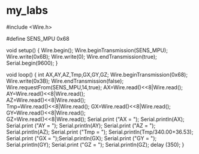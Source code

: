 # my_labs
#include <Wire.h>

#define SENS_MPU 0x68
  

void setup() {
  Wire.begin();
  Wire.beginTransmission(SENS_MPU);
  Wire.write(0x6B);
  Wire.write(0);
  Wire.endTransmission(true);
  Serial.begin(9600);
  }
  
void loop() {
 int AX,AY,AZ,Tmp,GX,GY,GZ;
 Wire.beginTransmission(0x68);
 Wire.write(0x3B);
 Wire.endTransmission(false);
 Wire.requestFrom(SENS_MPU,14,true);
 AX=Wire.read()<<8|Wire.read();    
 AY=Wire.read()<<8|Wire.read();  
 AZ=Wire.read()<<8|Wire.read();  
 Tmp=Wire.read()<<8|Wire.read(); 
 GX=Wire.read()<<8|Wire.read();  
 GY=Wire.read()<<8|Wire.read();  
 GZ=Wire.read()<<8|Wire.read();
 Serial.print ("AX = ");  Serial.println(AX);
 Serial.print ("AY = "); Serial.println(AY);
 Serial.print ("AZ = "); Serial.println(AZ);
 Serial.print ("Tmp = "); Serial.println(Tmp/340.00+36.53);
 Serial.print ("GX = ");Serial.println(GX);
 Serial.print ("GY = "); Serial.println(GY);
 Serial.print ("GZ = "); Serial.println(GZ);
 delay (350);
}
  
 
